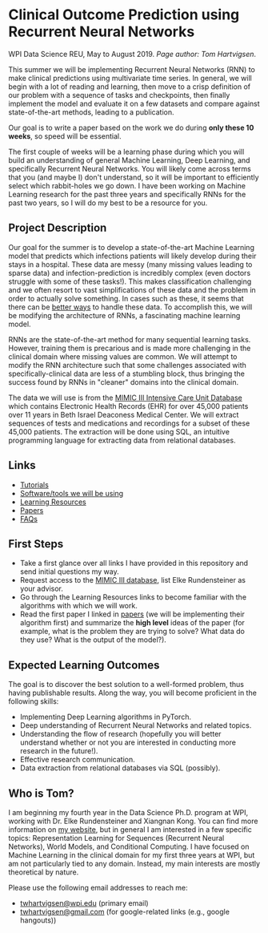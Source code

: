# Clinical Outcome Prediction using Recurrent Neural Networks

WPI Data Science REU, May to August 2019. *Page author: Tom Hartvigsen*.

This summer we will be implementing Recurrent Neural Networks (RNN) to make clinical predictions using multivariate time series.
In general, we will begin with a lot of reading and learning, then move to a crisp definition of our problem with a sequence of tasks and checkpoints, then finally implement the model and evaluate it on a few datasets and compare against state-of-the-art methods, leading to a publication.

Our goal is to write a paper based on the work we do during **only these 10 weeks**, so speed will be essential.

The first couple of weeks will be a learning phase during which you will build an understanding of general Machine Learning, Deep Learning, and specifically Recurrent Neural Networks.
You will likely come across terms that you (and maybe I) don't understand, so it will be important to efficiently select which rabbit-holes we go down.
I have been working on Machine Learning research for the past three years and specifically RNNs for the past two years, so I will do my best to be a resource for you.

## Project Description

Our goal for the summer is to develop a state-of-the-art Machine Learning model that predicts which infections patients will likely develop during their stays in a hospital.
These data are messy (many missing values leading to sparse data) and infection-prediction is incredibly complex (even doctors struggle with some of these tasks!).
This makes classification challenging and we often resort to vast simplifications of these data and the problem in order to actually solve something.
In cases such as these, it seems that there can be [better ways](/papers) to handle these data.
To accomplish this, we will be modifying the architecture of RNNs, a fascinating machine learning model.

RNNs are the state-of-the-art method for many sequential learning tasks.
However, training them is precarious and is made more challenging in the clinical domain where missing values are common.
We will attempt to modify the RNN architecture such that some challenges associated with specifically-clinical data are less of a stumbling block, thus bringing the success found by RNNs in "cleaner" domains into the clinical domain.

The data we will use is from the [MIMIC III Intensive Care Unit Database](https://mimic.physionet.org/) which contains Electronic Health Records (EHR) for over 45,000 patients over 11 years in Beth Israel Deaconess Medical Center. We will extract sequences of tests and medications and recordings for a subset of these 45,000 patients. The extraction will be done using SQL, an intuitive programming language for extracting data from relational databases.

## Links
* [Tutorials](/pages/tutorials/turing_jobs.md)
* [Software/tools we will be using](/pages/tools.md)
* [Learning Resources](/pages/learning_resources.md)
* [Papers](/papers)
* [FAQs](/pages/faq.md)

## First Steps
* Take a first glance over all links I have provided in this repository and send initial questions my way.
* Request access to the [MIMIC III database](https://mimic.physionet.org/gettingstarted/access/), list Elke Rundensteiner as your advisor.
* Go through the Learning Resources links to become familiar with the algorithms with which we will work.
* Read the first paper I linked in [papers](/papers) (we will be implementing their algorithm first) and summarize the **high level** ideas of the paper (for example, what is the problem they are trying to solve? What data do they use? What is the output of the model?).

## Expected Learning Outcomes
The goal is to discover the best solution to a well-formed problem, thus having publishable results. Along the way, you will become proficient in the following skills:
* Implementing Deep Learning algorithms in PyTorch.
* Deep understanding of Recurrent Neural Networks and related topics.
* Understanding the flow of research (hopefully you will better understand whether or not you are interested in conducting more research in the future!).
* Effective research communication.
* Data extraction from relational databases via SQL (possibly).

## Who is Tom?

I am beginning my fourth year in the Data Science Ph.D. program at WPI, working with Dr. Elke Rundensteiner and Xiangnan Kong. You can find more information on [my website](https://thartvigsen.github.io/), but in general I am interested in a few specific topics: Representation Learning for Sequences (Recurrent Neural Networks), World Models, and Conditional Computing. I have focused on Machine Learning in the clinical domain for my first three years at WPI, but am not particularly tied to any domain. Instead, my main interests are mostly theoretical by nature.

Please use the following email addresses to reach me:
* twhartvigsen@wpi.edu (primary email)
* twhartvigsen@gmail.com (for google-related links (e.g., google hangouts))

